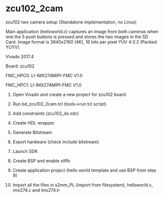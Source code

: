 # zcu102_2cam

zcu102 two camera setup (Standalone implementation, no Linux)

Main application (helloworld.c) captures an image from both cameras when one the 5 push buttons is pressed and stores the two images in the SD Card. Image format is 3840x2160 (4K), 16 bits per pixel YUV 4:2:2 (Packed YUYV).


Vivado 2017.4

Board: zcu102

FMC_HPC0: LI-IMX274MIPI-FMC V1.0

FMC_HPC1: LI-IMX274MIPI-FMC V1.0


1. Open Vivado and create a new project for zcu102 board

3. Run bd_zcu102_2cam.tcl (tools->run tcl script)

4. Add constraints (zcu102_ds.xdc)

5. Create HDL wrapper

6. Generate Bitstream

7. Export hardware (check include bitstream)

8. Launch SDK

9. Create BSP and enable xilffs

10. Create application project (hello world template and use BSP from step 9)

11. Import all the files in s2mm_PL (import from filesystem), helloworld.c, imx274.c and imx274.h

